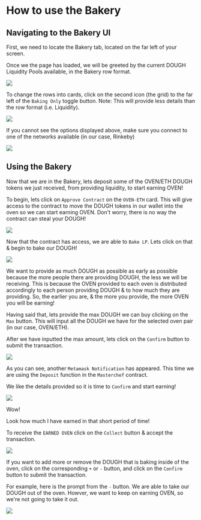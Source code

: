 # How to use the Bakery

## Navigating to the Bakery UI

First, we need to locate the Bakery tab, located on the far left of your screen.   
  
Once we the page has loaded, we will be greeted by the current DOUGH Liquidity Pools available, in the Bakery row format.

![](../../.gitbook/assets/image%20%2825%29.png)

To change the rows into cards, click on the second icon \(the grid\) to the far left of the `Baking Only` toggle button. Note: This will provide less details than the row format \(i.e. Liquidity\).

![](../../.gitbook/assets/image%20%2819%29.png)

If you cannot see the options displayed above, make sure you connect to one of the networks available \(in our case, Rinkeby\)

![](../../.gitbook/assets/image%20%2810%29.png)

## **Using the Bakery**

Now that we are in the Bakery, lets deposit some of the OVEN/ETH DOUGH tokens we just received, from providing liquidity, to start earning OVEN! 

To begin, lets click on `Approve Contract` on the `OVEN-ETH` card. This will give access to the contract to move the DOUGH tokens in our wallet into the oven so we can start earning OVEN. Don't worry, there is no way the contract can steal your DOUGH!

![](../../.gitbook/assets/image%20%2835%29.png)

Now that the contract has access, we are able to `Bake LP`. Lets click on that & begin to bake our DOUGH!

![](../../.gitbook/assets/image%20%2840%29.png)

We want to provide as much DOUGH as possible as early as possible because the more people there are providing DOUGH, the less we will be receiving. This is because the OVEN provided to each oven is distributed accordingly to each person providing DOUGH & to how much they are providing. So, the earlier you are, & the more you provide, the more OVEN you will be earning!  
  
Having said that, lets provide the max DOUGH we can buy clicking on the `Max` button. This will input all the DOUGH we have for the selected oven pair \(in our case, OVEN/ETH\).  
  
After we have inputted the max amount, lets click on the `Confirm` button to submit the transaction.

![](../../.gitbook/assets/image%20%2829%29.png)

As you can see, another `Metamask Notification` has appeared. This time we are using the `Deposit` function in the `Masterchef` contract.   
  
We like the details provided so it is time to `Confirm` and start earning!

![](../../.gitbook/assets/image%20%2818%29.png)

Wow!   
  
Look how much I have earned in that short period of time!  
  
To receive the `EARNED OVEN` click on the `Collect` button & accept the transaction.

![](../../.gitbook/assets/image%20%2843%29.png)

If you want to add more or remove the DOUGH that is baking inside of the oven, click on the corresponding `+` or `-` button, and click on the `Confirm` button to submit the transaction.   


For example, here is the prompt from the `-` button. We are able to take our DOUGH out of the oven. Howver, we want to keep on earning OVEN, so we're not going to take it out.

![](../../.gitbook/assets/image%20%2844%29.png)

